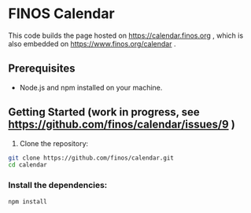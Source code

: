 # FINOS Calendar

This code builds the page hosted on https://calendar.finos.org , which is also embedded on https://www.finos.org/calendar .

## Prerequisites
- Node.js and npm installed on your machine.

## Getting Started (work in progress, see https://github.com/finos/calendar/issues/9 )

1. Clone the repository:

```bash
git clone https://github.com/finos/calendar.git
cd calendar
```

### Install the dependencies:

```bash
npm install
```
